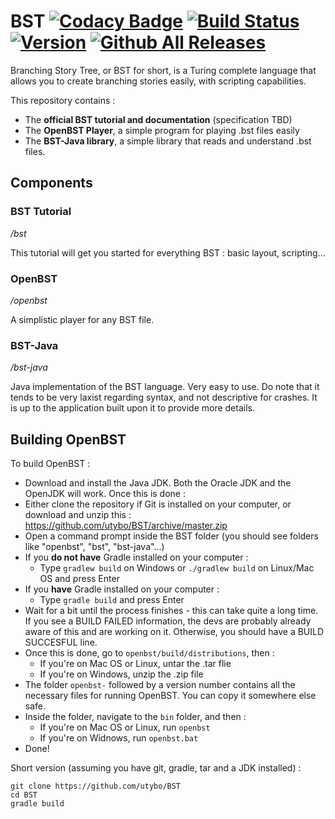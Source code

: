 # BST [![Codacy Badge](https://api.codacy.com/project/badge/Grade/8416a09095454d3983c78e64eb796429)](https://www.codacy.com/app/utybo/BST?utm_source=github.com&amp;utm_medium=referral&amp;utm_content=utybo/BST&amp;utm_campaign=Badge_Grade) [![Build Status](https://travis-ci.org/utybo/BST.svg?branch=master)](https://travis-ci.org/utybo/BST) [![Version](https://img.shields.io/github/release/utybo/BST.svg)](https://github.com/utybo/BST/releases/latest) [![Github All Releases](https://img.shields.io/github/downloads/utybo/BST/total.svg)](https://github.com/utybo/BST/releases/latest)

Branching Story Tree, or BST for short, is a Turing complete language that allows you to create branching stories easily, with scripting capabilities.

This repository contains :

* The **official BST tutorial and documentation** (specification TBD)
* The **OpenBST Player**, a simple program for playing .bst files easily
* The **BST-Java library**, a simple library that reads and understand .bst files.

## Components
### BST Tutorial
*/bst*

This tutorial will get you started for everything BST : basic layout, scripting...

### OpenBST
*/openbst*

A simplistic player for any BST file.

### BST-Java
*/bst-java*

Java implementation of the BST language. Very easy to use. Do note that it tends to be very laxist regarding syntax, and not descriptive for crashes. It is up to the application built upon it to provide more details.


## Building OpenBST

To build OpenBST :
- Download and install the Java JDK. Both the Oracle JDK and the OpenJDK will work. Once this is done :
- Either clone the repository if Git is installed on your computer, or download and unzip this : https://github.com/utybo/BST/archive/master.zip
- Open a command prompt inside the BST folder (you should see folders like "openbst", "bst", "bst-java"...)
- If you **do not have** Gradle installed on your computer :
  - Type `gradlew build` on Windows or `./gradlew build` on Linux/Mac OS and press Enter
- If you **have** Gradle installed on your computer :
  - Type `gradle build` and press Enter
- Wait for a bit until the process finishes - this can take quite a long time. If you see a BUILD FAILED information, the devs are probably already aware of this and are working on it. Otherwise, you should have a BUILD SUCCESFUL line.
- Once this is done, go to `openbst/build/distributions`, then :
  - If you're on Mac OS or Linux, untar the .tar flie
  - If you're on Windows, unzip the .zip file
- The folder `openbst-` followed by a version number contains all the necessary files for running OpenBST. You can copy it somewhere else safe.
- Inside the folder, navigate to the `bin` folder, and then :
  - If you're on Mac OS or Linux, run `openbst`
  - If you're on Widnows, run `openbst.bat`
- Done!

Short version (assuming you have git, gradle, tar and a JDK installed) :
```shell
git clone https://github.com/utybo/BST
cd BST
gradle build
```
